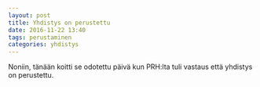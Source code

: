 ```yaml
---
layout: post
title: Yhdistys on perustettu
date: 2016-11-22 13:40 
tags: perustaminen
categories: yhdistys
---
```

Noniin, tänään koitti se odotettu päivä kun PRH:lta tuli vastaus että yhdistys on perustettu.